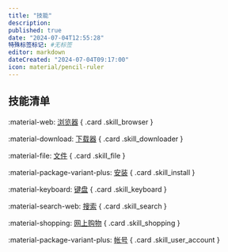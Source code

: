 ```yaml
---
title: "技能"
description:
published: true
date: "2024-07-04T12:55:28"
特殊标签标记: #无标签
editor: markdown
dateCreated: "2024-07-04T09:17:00"
icon: material/pencil-ruler
---
```


## 技能清单

<div class="grid" markdown>

:material-web: [浏览器](./browser.md)
{ .card .skill_browser }

:material-download: [下载器](./downloader.md)
{ .card .skill_downloader }

:material-file: [文件](./file.md)
{ .card .skill_file }

:material-package-variant-plus: [安装](./install.md)
{ .card .skill_install }

:material-keyboard: [键盘](./keyboard.md)
{ .card .skill_keyboard }

:material-search-web: [搜索](./search.md)
{ .card .skill_search }

:material-shopping: [网上购物](./shopping.md)
{ .card .skill_shopping }

:material-package-variant-plus: [帐号](./user_account.md)
{ .card .skill_user_account }

</div>
